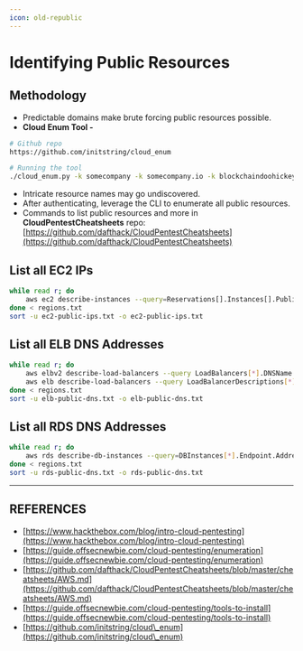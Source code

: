 ```yaml
---
icon: old-republic
---
```


# Identifying Public Resources

## Methodology

* Predictable domains make brute forcing public resources possible.
* **Cloud Enum Tool -**

```bash
# Github repo
https://github.com/initstring/cloud_enum

# Running the tool
./cloud_enum.py -k somecompany -k somecompany.io -k blockchaindoohickey
```

* Intricate resource names may go undiscovered.
* After authenticating, leverage the CLI to enumerate all public resources.
* Commands to list public resources and more in **CloudPentestCheatsheets** repo: [https://github.com/dafthack/CloudPentestCheatsheets](https://github.com/dafthack/CloudPentestCheatsheets)

## List all EC2 IPs

```bash
while read r; do
	aws ec2 describe-instances --query=Reservations[].Instances[].PublicIpAddress --region $r | jq -r '.[]' >> ec2-public-ips.txt 
done < regions.txt
sort -u ec2-public-ips.txt -o ec2-public-ips.txt
```

## List all ELB DNS Addresses

```bash
while read r; do
	aws elbv2 describe-load-balancers --query LoadBalancers[*].DNSName --region $r | jq -r '.[]' >> elb-public-dns.txt
	aws elb describe-load-balancers --query LoadBalancerDescriptions[*].DNSName --region $r | jq -r '.[]' >> elb-public-dns.txt
done < regions.txt
sort -u elb-public-dns.txt -o elb-public-dns.txt
```

## List all RDS DNS Addresses

```bash
while read r; do
	aws rds describe-db-instances --query=DBInstances[*].Endpoint.Address --region $r | jq -r '.[]' >> rds-public-dns.txt
done < regions.txt
sort -u rds-public-dns.txt -o rds-public-dns.txt
```





***

## REFERENCES

* [https://www.hackthebox.com/blog/intro-cloud-pentesting](https://www.hackthebox.com/blog/intro-cloud-pentesting)
* [https://guide.offsecnewbie.com/cloud-pentesting/enumeration](https://guide.offsecnewbie.com/cloud-pentesting/enumeration)
* [https://github.com/dafthack/CloudPentestCheatsheets/blob/master/cheatsheets/AWS.md](https://github.com/dafthack/CloudPentestCheatsheets/blob/master/cheatsheets/AWS.md)
* [https://guide.offsecnewbie.com/cloud-pentesting/tools-to-install](https://guide.offsecnewbie.com/cloud-pentesting/tools-to-install)
* [https://github.com/initstring/cloud\_enum](https://github.com/initstring/cloud\_enum)
